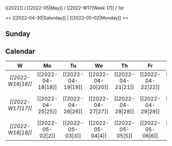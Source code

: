 [[2022]] / [[2022-05|May]] / [[2022-W17|Week 17]] / 1st

<< [[2022-04-30|Saturday]]  |  [[2022-05-02|Monday]]   >>︎

## Sunday

## Calendar
| W  | Mo | Tu | We | Th | Fr | Sa | Su |
|:--:|:--:|:--:|:--:|:--:|:--:|:--:|:--:|
| *[[2022-W16\|16]]* | [[2022-04-18\|18]] | [[2022-04-19\|19]] | [[2022-04-20\|20]] | [[2022-04-21\|21]] | [[2022-04-22\|22]] | [[2022-04-23\|23]] | [[2022-04-24\|24]] |
| *[[2022-W17\|17]]* | [[2022-04-25\|25]] | [[2022-04-26\|26]] | [[2022-04-27\|27]] | [[2022-04-28\|28]] | [[2022-04-29\|29]] | [[2022-04-30\|30]] | ==**[[2022-05-01\|1]]**==  |
| *[[2022-W18\|18]]* | [[2022-05-02\|2]]  | [[2022-05-03\|3]]  | [[2022-05-04\|4]]  | [[2022-05-05\|5]]  | [[2022-05-06\|6]]  | [[2022-05-07\|7]]  | [[2022-05-08\|8]]  |
